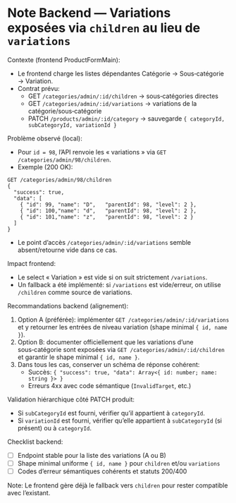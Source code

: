 # Note Backend — Variations exposées via `children` au lieu de `variations`

Contexte (frontend ProductFormMain):
- Le frontend charge les listes dépendantes Catégorie → Sous‑catégorie → Variation.
- Contrat prévu: 
  - GET `/categories/admin/:id/children` → sous‑catégories directes
  - GET `/categories/admin/:id/variations` → variations de la catégorie/sous‑catégorie
  - PATCH `/products/admin/:id/category` → sauvegarde `{ categoryId, subCategoryId, variationId }`

Problème observé (local):
- Pour `id = 98`, l’API renvoie les « variations » via `GET /categories/admin/98/children`.
- Exemple (200 OK):
```
GET /categories/admin/98/children
{
  "success": true,
  "data": [
    { "id": 99, "name": "D",   "parentId": 98, "level": 2 },
    { "id": 100,"name": "d",   "parentId": 98, "level": 2 },
    { "id": 101,"name": "z",   "parentId": 98, "level": 2 }
  ]
}
```
- Le point d’accès `/categories/admin/:id/variations` semble absent/retourne vide dans ce cas.

Impact frontend:
- Le select « Variation » est vide si on suit strictement `/variations`.
- Un fallback a été implémenté: si `/variations` est vide/erreur, on utilise `/children` comme source de variations.

Recommandations backend (alignement):
1) Option A (préférée): implémenter `GET /categories/admin/:id/variations` et y retourner les entrées de niveau variation (shape minimal `{ id, name }`).
2) Option B: documenter officiellement que les variations d’une sous‑catégorie sont exposées via `GET /categories/admin/:id/children` et garantir le shape minimal `{ id, name }`.
3) Dans tous les cas, conserver un schéma de réponse cohérent:
   - Succès: `{ "success": true, "data": Array<{ id: number; name: string }> }`
   - Erreurs 4xx avec code sémantique (`InvalidTarget`, etc.)

Validation hiérarchique côté PATCH produit:
- Si `subCategoryId` est fourni, vérifier qu’il appartient à `categoryId`.
- Si `variationId` est fourni, vérifier qu’elle appartient à `subCategoryId` (si présent) ou à `categoryId`.

Checklist backend:
- [ ] Endpoint stable pour la liste des variations (A ou B)
- [ ] Shape minimal uniforme `{ id, name }` pour `children` et/ou `variations`
- [ ] Codes d’erreur sémantiques cohérents et statuts 200/400

Note: Le frontend gère déjà le fallback vers `children` pour rester compatible avec l’existant. 
